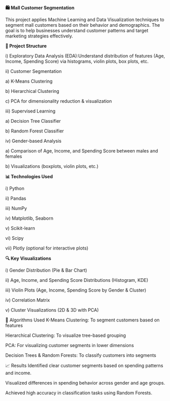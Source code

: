 **🛍️ Mall Customer Segmentation**


This project applies Machine Learning and Data Visualization techniques to segment mall customers based on their behavior and demographics. The goal is to help businesses understand customer patterns and target marketing strategies effectively.

**📁 Project Structure**

i) Exploratory Data Analysis (EDA):Understand distribution of features (Age, Income, Spending Score) via histograms, violin plots, box plots, etc.

ii) Customer Segmentation

a) K-Means Clustering

b) Hierarchical Clustering

c) PCA for dimensionality reduction & visualization

iii) Supervised Learning

a) Decision Tree Classifier

b) Random Forest Classifier

iv) Gender-based Analysis

a) Comparison of Age, Income, and Spending Score between males and females

b) Visualizations (boxplots, violin plots, etc.)

**📊 Technologies Used**

i) Python

ii) Pandas

iii) NumPy

iv) Matplotlib, Seaborn

v) Scikit-learn

vi) Scipy

vii) Plotly (optional for interactive plots)

**🔍 Key Visualizations**

i) Gender Distribution (Pie & Bar Chart)

ii) Age, Income, and Spending Score Distributions (Histogram, KDE)

iii) Violin Plots (Age, Income, Spending Score by Gender & Cluster)

iv) Correlation Matrix

v) Cluster Visualizations (2D & 3D with PCA)

🧠 Algorithms Used
K-Means Clustering: To segment customers based on features

Hierarchical Clustering: To visualize tree-based grouping

PCA: For visualizing customer segments in lower dimensions

Decision Trees & Random Forests: To classify customers into segments

📈 Results
Identified clear customer segments based on spending patterns and income.

Visualized differences in spending behavior across gender and age groups.

Achieved high accuracy in classification tasks using Random Forests.

